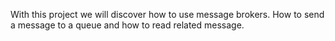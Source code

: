 With this project we will discover how to use message brokers. How to send a message to a queue and how to read related message.